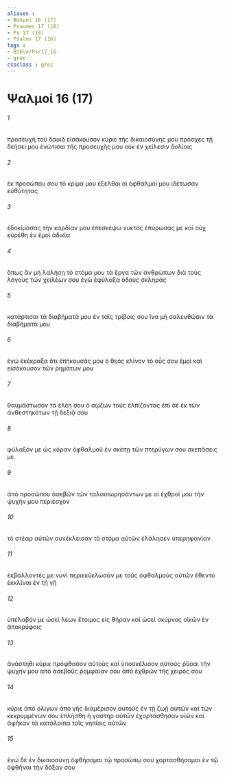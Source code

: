```yaml
---
aliases : 
- Ψαλμοί 16 (17)
- Psaumes 17 (16)
- Ps 17 (16)
- Psalms 17 (16)
tags : 
- Bible/Ps/17_16
- grec
cssclass : grec
---
```


# Ψαλμοί 16 (17)

###### 1
προσευχὴ τοῦ δαυιδ εἰσάκουσον κύριε τῆς δικαιοσύνης μου πρόσχες τῇ δεήσει μου ἐνώτισαι τῆς προσευχῆς μου οὐκ ἐν χείλεσιν δολίοις
###### 2
ἐκ προσώπου σου τὸ κρίμα μου ἐξέλθοι οἱ ὀφθαλμοί μου ἰδέτωσαν εὐθύτητας
###### 3
ἐδοκίμασας τὴν καρδίαν μου ἐπεσκέψω νυκτός ἐπύρωσάς με καὶ οὐχ εὑρέθη ἐν ἐμοὶ ἀδικία
###### 4
ὅπως ἂν μὴ λαλήσῃ τὸ στόμα μου τὰ ἔργα τῶν ἀνθρώπων διὰ τοὺς λόγους τῶν χειλέων σου ἐγὼ ἐφύλαξα ὁδοὺς σκληράς
###### 5
κατάρτισαι τὰ διαβήματά μου ἐν ταῖς τρίβοις σου ἵνα μὴ σαλευθῶσιν τὰ διαβήματά μου
###### 6
ἐγὼ ἐκέκραξα ὅτι ἐπήκουσάς μου ὁ θεός κλῖνον τὸ οὖς σου ἐμοὶ καὶ εἰσάκουσον τῶν ῥημάτων μου
###### 7
θαυμάστωσον τὰ ἐλέη σου ὁ σῴζων τοὺς ἐλπίζοντας ἐπὶ σὲ ἐκ τῶν ἀνθεστηκότων τῇ δεξιᾷ σου
###### 8
φύλαξόν με ὡς κόραν ὀφθαλμοῦ ἐν σκέπῃ τῶν πτερύγων σου σκεπάσεις με
###### 9
ἀπὸ προσώπου ἀσεβῶν τῶν ταλαιπωρησάντων με οἱ ἐχθροί μου τὴν ψυχήν μου περιέσχον
###### 10
τὸ στέαρ αὐτῶν συνέκλεισαν τὸ στόμα αὐτῶν ἐλάλησεν ὑπερηφανίαν
###### 11
ἐκβάλλοντές με νυνὶ περιεκύκλωσάν με τοὺς ὀφθαλμοὺς αὐτῶν ἔθεντο ἐκκλῖναι ἐν τῇ γῇ
###### 12
ὑπέλαβόν με ὡσεὶ λέων ἕτοιμος εἰς θήραν καὶ ὡσεὶ σκύμνος οἰκῶν ἐν ἀποκρύφοις
###### 13
ἀνάστηθι κύριε πρόφθασον αὐτοὺς καὶ ὑποσκέλισον αὐτούς ῥῦσαι τὴν ψυχήν μου ἀπὸ ἀσεβοῦς ῥομφαίαν σου ἀπὸ ἐχθρῶν τῆς χειρός σου
###### 14
κύριε ἀπὸ ὀλίγων ἀπὸ γῆς διαμέρισον αὐτοὺς ἐν τῇ ζωῇ αὐτῶν καὶ τῶν κεκρυμμένων σου ἐπλήσθη ἡ γαστὴρ αὐτῶν ἐχορτάσθησαν υἱῶν καὶ ἀφῆκαν τὰ κατάλοιπα τοῖς νηπίοις αὐτῶν
###### 15
ἐγὼ δὲ ἐν δικαιοσύνῃ ὀφθήσομαι τῷ προσώπῳ σου χορτασθήσομαι ἐν τῷ ὀφθῆναι τὴν δόξαν σου
